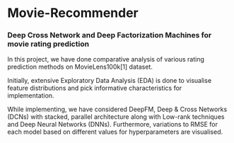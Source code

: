 # Movie-Recommender
### Deep Cross Network and Deep Factorization Machines for movie rating prediction


In this project, we have done comparative analysis of
various rating prediction methods on MovieLens100k[1]
dataset. 

Initially, extensive Exploratory Data Analysis
(EDA) is done to visualise feature distributions and pick
informative characteristics for implementation. 

While implementing, we have considered DeepFM, Deep &
Cross Networks (DCNs) with stacked, parallel architecture
along with Low-rank techniques and Deep Neural
Networks (DNNs). Furthermore, variations to RMSE for
each model based on different values for hyperparameters
are visualised.
